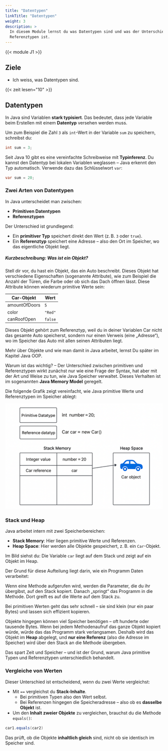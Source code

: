 ```yaml
---
title: "Datentypen"
linkTitle: "Datentypen"
weight: 3
description: >
  In diesem Module lernst du was Datentypen sind und was der Unterschied zwischen primitiven Datentypen und
  Referenztypen ist.
---
```


{{< module J1 >}}

## Ziele

- Ich weiss, was Datentypen sind.

{{< zeit lesen="10" >}}

## Datentypen

In Java sind Variablen **stark typisiert**. Das bedeutet, dass jede Variable beim Erstellen mit einem **Datentyp** versehen werden muss.

Um zum Beispiel die Zahl `3` als `int`-Wert in der Variable `sum` zu speichern, schreibst du:

```java
int sum = 3;
```

Seit Java 10 gibt es eine vereinfachte Schreibweise mit **Typinferenz**. Du kannst den Datentyp bei lokalen Variablen weglassen – Java erkennt den Typ automatisch. Verwende dazu das Schlüsselwort `var`:

```java
var sum = 20;
```

### Zwei Arten von Datentypen

In Java unterscheidet man zwischen:

- **Primitiven Datentypen**
- **Referenztypen**

Der Unterschied ist grundlegend:

- Ein **primitiver Typ** speichert direkt den Wert (z. B. `3` oder `true`).
- Ein **Referenztyp** speichert eine Adresse – also den Ort im Speicher, wo das eigentliche Objekt liegt.

##### Kurzbeschreibung: Was ist ein Objekt?

Stell dir vor, du hast ein Objekt, das ein Auto beschreibt. Dieses Objekt hat verschiedene Eigenschaften (sogenannte Attribute), wie zum Beispiel die Anzahl der Türen, die Farbe oder ob sich das Dach öffnen lässt. Diese Attribute können wiederum primitive Werte sein:

| Car-Objekt    | Wert    |
| ------------- | ------- |
| amountOfDoors | `5`     |
| color         | `"Red"` |
| canRoofOpen   | `false` |

Dieses Objekt gehört zum Referenztyp, weil du in deiner Variablen Car nicht das gesamte Auto speicherst, sondern nur einen Verweis (eine „Adresse“), wo im Speicher das Auto mit allen seinen Attributen liegt.

Mehr über Objekte und wie man damit in Java arbeitet, lernst Du später im Kapitel Java OOP.

Warum ist das wichtig? – Der Unterschied zwischen primitiven und Referenztypen wirkt zunächst nur wie eine Frage der Syntax, hat aber mit der Art und Weise zu tun, wie Java Speicher verwaltet. Dieses Verhalten ist im sogenannten **Java Memory Model** geregelt.

Die folgende Grafik zeigt vereinfacht, wie Java primitive Werte und Referenztypen im Speicher ablegt:

![Java Memory Modell](./images/Datentypen.png)

### Stack und Heap

Java arbeitet intern mit zwei Speicherbereichen:

- **Stack Memory**: Hier liegen primitive Werte und Referenzen.
- **Heap Space**: Hier werden alle Objekte gespeichert, z. B. ein `Car`-Objekt.

Im Bild siehst du: Die Variable `car` liegt auf dem Stack und zeigt auf ein Objekt im Heap.

Der Grund für diese Aufteilung liegt darin, wie ein Programm Daten verarbeitet:

Wenn eine Methode aufgerufen wird, werden die Parameter, die du ihr übergibst, auf den Stack kopiert. Danach „springt“
das Programm in die Methode. Dort greift es auf die Werte auf dem Stack zu.

Bei primitiven Werten geht das sehr schnell – sie sind klein (nur ein paar Bytes) und lassen sich effizient kopieren.

Objekte hingegen können viel Speicher benötigen – oft hunderte oder tausende Bytes. Wenn bei jedem Methodenaufruf das
ganze Objekt kopiert würde, würde das das Programm stark verlangsamen. Deshalb wird das Objekt im **Heap** abgelegt, und
**nur eine Referenz** (also die Adresse im Speicher) wird über den Stack an die Methode übergeben.

Das spart Zeit und Speicher – und ist der Grund, warum Java primitive Typen und Referenztypen unterschiedlich behandelt.

### Vergleiche von Werten

Dieser Unterschied ist entscheidend, wenn du zwei Werte vergleichst:

- Mit `==` vergleichst du **Stack-Inhalte**.
  - Bei primitiven Typen also den Wert selbst.
  - Bei Referenzen hingegen die Speicheradresse – also ob es **dasselbe Objekt** ist.
- Um den **Inhalt zweier Objekte** zu vergleichen, brauchst du die Methode `equals()`:

```java
car1.equals(car2)
```

Das prüft, ob die Objekte **inhaltlich gleich** sind, nicht ob sie identisch im Speicher sind.
